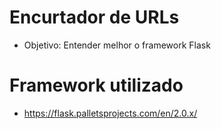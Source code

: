 # Encurtador de URLs
- Objetivo: Entender melhor o framework Flask

# Framework utilizado
- https://flask.palletsprojects.com/en/2.0.x/
